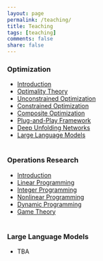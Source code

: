 ```yaml
---
layout: page
permalink: /teaching/
title: Teaching
tags: [teaching]
comments: false
share: false
---
```




### Optimization

- <a href="../teaching/现代优化方法/绪论.pdf" class="textlink" target="_blank">Introduction </a> <br>
- <a href="../teaching/现代优化方法/最优化理论.pdf" class="textlink" target="_blank">Optimality Theory </a> <br>
- <a href="../teaching/现代优化方法/无约束优化算法.pdf" class="textlink" target="_blank">Unconstrained Optimization </a> <br>
- <a href="../teaching/现代优化方法/约束优化算法.pdf" class="textlink" target="_blank">Constrained Optimization </a> <br>
- <a href="../teaching/现代优化方法/复合优化算法.pdf" class="textlink" target="_blank">Composite Optimization </a> <br>
- <a href="../teaching/现代优化方法/即插即用框架.pdf" class="textlink" target="_blank">Plug-and-Play Framework</a> <br>
- <a href="../teaching/现代优化方法/深度展开网络.pdf" class="textlink" target="_blank">Deep Unfolding Networks</a> <br>
- <a href="../teaching/现代优化方法/大模型辅助设计.pdf" class="textlink" target="_blank">Large Language Models</a> <br><br>





### Operations Research 

- <a href="../teaching/运筹学/引言.pdf" class="textlink" target="_blank">Introduction </a> <br>
- <a href="../teaching/运筹学/线性规划.pdf" class="textlink" target="_blank">Linear Programming </a> <br>
- <a href="../teaching/运筹学/整数规划.pdf" class="textlink" target="_blank">Integer Programming </a> <br>
- <a href="../teaching/运筹学/非线性规划.pdf" class="textlink" target="_blank">Nonlinear Programming </a> <br>
- <a href="../teaching/运筹学/动态规划.pdf" class="textlink" target="_blank">Dynamic Programming </a><br>
- <a href="../teaching/运筹学/对策论.pdf" class="textlink" target="_blank">Game Theory </a><br><br>

### Large Language Models
- TBA
